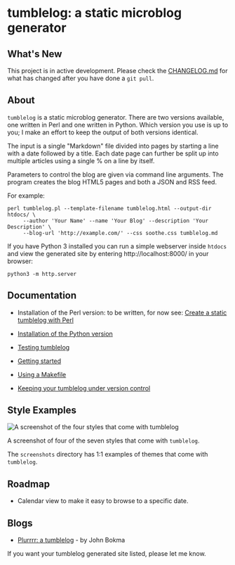 # tumblelog: a static microblog generator

## What's New

This project is in active development. Please check the
[CHANGELOG.md](CHANGELOG.md) for what has changed after you have done
a `git pull`.

## About

`tumblelog` is a static microblog generator. There are two versions
available, one written in Perl and one written in Python. Which
version you use is up to you; I make an effort to keep the output of
both versions identical.

The input is a single "Markdown" file divided into pages by starting a
line with a date followed by a title. Each date page can further be
split up into multiple articles using a single % on a line by itself.

Parameters to control the blog are given via command line
arguments. The program creates the blog HTML5 pages and both a JSON
and RSS feed.

For example:

```
perl tumblelog.pl --template-filename tumblelog.html --output-dir htdocs/ \
     --author 'Your Name' --name 'Your Blog' --description 'Your Description' \
     --blog-url 'http://example.com/' --css soothe.css tumblelog.md
```

If you have Python 3 installed you can run a simple webserver inside
`htdocs` and view the generated site by entering
http://localhost:8000/ in your browser:

```
python3 -m http.server
```

## Documentation

- Installation of the Perl version: to be written, for now see: [Create a static tumblelog with Perl](http://johnbokma.com/blog/2019/03/30/tumblelog-perl.html)

- [Installation of the Python version](http://johnbokma.com/articles/tumblelog/installation-of-the-python-version-of-tumblelog.html)
- [Testing tumblelog](http://johnbokma.com/articles/tumblelog/testing-tumblelog.html)
- [Getting started](http://johnbokma.com/articles/tumblelog/getting-started-with-tumblelog.html)
- [Using a Makefile](http://johnbokma.com/articles/tumblelog/using-a-makefile.html)
- [Keeping your tumblelog under version control](http://johnbokma.com/articles/tumblelog/keeping-your-blog-under-version-control-with-git.html)

## Style Examples

![A screenshot of the four styles that come with tumblelog](https://repository-images.githubusercontent.com/178557390/30c42f00-e7ae-11e9-839d-d6bd6faa6e48)

A screenshot of four of the seven styles that come with `tumblelog`.

The `screenshots` directory has 1:1 examples of themes that come
with `tumblelog`.

## Roadmap

 - Calendar view to make it easy to browse to a specific date.

## Blogs

- [Plurrrr: a tumblelog](http://plurrrr.com/) - by John Bokma

If you want your tumblelog generated site listed, please let me know.
